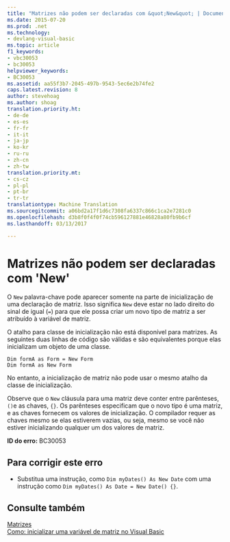 ```yaml
---
title: "Matrizes não podem ser declaradas com &quot;New&quot; | Documentos do Microsoft"
ms.date: 2015-07-20
ms.prod: .net
ms.technology:
- devlang-visual-basic
ms.topic: article
f1_keywords:
- vbc30053
- bc30053
helpviewer_keywords:
- BC30053
ms.assetid: aa55f3b7-2045-497b-9543-5ec6e2b74fe2
caps.latest.revision: 8
author: stevehoag
ms.author: shoag
translation.priority.ht:
- de-de
- es-es
- fr-fr
- it-it
- ja-jp
- ko-kr
- ru-ru
- zh-cn
- zh-tw
translation.priority.mt:
- cs-cz
- pl-pl
- pt-br
- tr-tr
translationtype: Machine Translation
ms.sourcegitcommit: a06bd2a17f1d6c7308fa6337c866c1ca2e7281c0
ms.openlocfilehash: d3b8f0f4f0f74cb596127881e46828a80fb9b6cf
ms.lasthandoff: 03/13/2017

---
```

# <a name="arrays-cannot-be-declared-with-39new39"></a>Matrizes não podem ser declaradas com 'New'
O `New` palavra-chave pode aparecer somente na parte de inicialização de uma declaração de matriz. Isso significa `New` deve estar no lado direito do sinal de igual (`=`) para que ele possa criar um novo tipo de matriz a ser atribuído à variável de matriz.  
  
 O atalho para classe de inicialização não está disponível para matrizes. As seguintes duas linhas de código são válidas e são equivalentes porque elas inicializam um objeto de uma classe.  
  
```  
Dim formA as Form = New Form  
Dim formA as New Form  
```  
  
 No entanto, a inicialização de matriz não pode usar o mesmo atalho da classe de inicialização.  
  
 Observe que o `New` cláusula para uma matriz deve conter entre parênteses, `()`e as chaves, `{}`. Os parênteses especificam que o novo tipo é uma matriz, e as chaves fornecem os valores de inicialização. O compilador requer as chaves mesmo se elas estiverem vazias, ou seja, mesmo se você não estiver inicializando qualquer um dos valores de matriz.  
  
 **ID do erro:** BC30053  
  
## <a name="to-correct-this-error"></a>Para corrigir este erro  
  
-   Substitua uma instrução, como `Dim myDates() As New Date` com uma instrução como `Dim myDates() As Date = New Date() {}`.  
  
## <a name="see-also"></a>Consulte também  
 [Matrizes](../../visual-basic/programming-guide/language-features/arrays/index.md)   
 [Como: inicializar uma variável de matriz no Visual Basic](../../visual-basic/programming-guide/language-features/arrays/how-to-initialize-an-array-variable.md)
